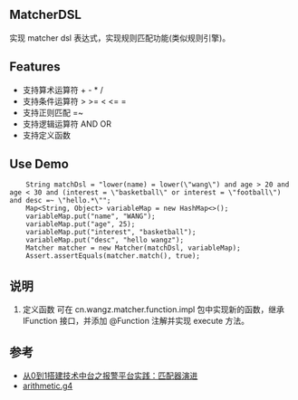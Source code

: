 ## MatcherDSL

实现 matcher dsl 表达式，实现规则匹配功能(类似规则引擎)。

## Features

+ 支持算术运算符 + - * /
+ 支持条件运算符 > >= < <= =
+ 支持正则匹配 =~
+ 支持逻辑运算符 AND OR
+ 支持定义函数

## Use Demo

```
    String matchDsl = "lower(name) = lower(\"wang\") and age > 20 and age < 30 and (interest = \"basketball\" or interest = \"football\") and desc =~ \"hello.*\"";
    Map<String, Object> variableMap = new HashMap<>();
    variableMap.put("name", "WANG");
    variableMap.put("age", 25);
    variableMap.put("interest", "basketball");
    variableMap.put("desc", "hello wangz");
    Matcher matcher = new Matcher(matchDsl, variableMap);
    Assert.assertEquals(matcher.match(), true);
```

## 说明

1. 定义函数
可在 cn.wangz.matcher.function.impl 包中实现新的函数，继承 IFunction 接口，并添加 @Function 注解并实现 execute 方法。

## 参考

+ [从0到1搭建技术中台之报警平台实践：匹配器演进](https://www.infoq.cn/article/HzCDvxc0dc5F5clozoeT)
+ [arithmetic.g4](https://github.com/antlr/grammars-v4/blob/master/arithmetic/arithmetic.g4)